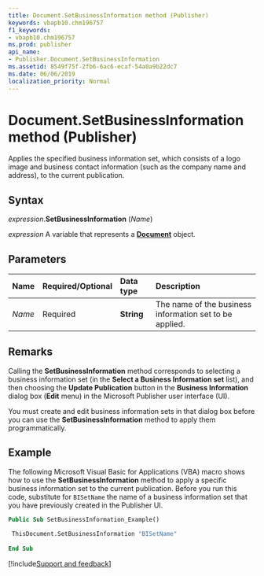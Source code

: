 ```yaml
---
title: Document.SetBusinessInformation method (Publisher)
keywords: vbapb10.chm196757
f1_keywords:
- vbapb10.chm196757
ms.prod: publisher
api_name:
- Publisher.Document.SetBusinessInformation
ms.assetid: 8549f75f-2fb6-6ac6-ecaf-54a0a9b22dc7
ms.date: 06/06/2019
localization_priority: Normal
---
```



# Document.SetBusinessInformation method (Publisher)

Applies the specified business information set, which consists of a logo image and business contact information (such as the company name and address), to the current publication.


## Syntax

_expression_.**SetBusinessInformation** (_Name_)

_expression_ A variable that represents a **[Document](Publisher.Document.md)** object.


## Parameters

|Name|Required/Optional|Data type|Description|
|:-----|:-----|:-----|:-----|
|_Name_|Required| **String**|The name of the business information set to be applied.|

## Remarks

Calling the **SetBusinessInformation** method corresponds to selecting a business information set (in the **Select a Business Information set** list), and then choosing the **Update Publication** button in the **Business Information** dialog box (**Edit** menu) in the Microsoft Publisher user interface (UI). 

You must create and edit business information sets in that dialog box before you can use the **SetBusinessInformation** method to apply them programmatically.


## Example

The following Microsoft Visual Basic for Applications (VBA) macro shows how to use the **SetBusinessInformation** method to apply a specific business information set to the current publication. Before you run this code, substitute for `BISetName` the name of a business information set that you have previously created in the Publisher UI.

```vb
Public Sub SetBusinessInformation_Example() 
 
 ThisDocument.SetBusinessInformation "BISetName" 
 
End Sub
```

[!include[Support and feedback](~/includes/feedback-boilerplate.md)]